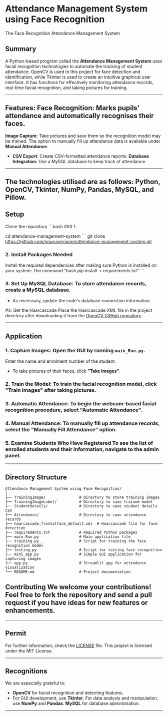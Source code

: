 # Attendance Management System using Face Recognition
The Face Recognition Attendance Management System

## Summary
A Python-based program called the **Attendance Management System** uses facial recognition technologies to automate the tracking of student attendance. OpenCV is used in this project for face detection and identification, while Tkinter is used to create an intuitive graphical user interface. It has functions for effectively monitoring attendance records, real-time facial recognition, and taking pictures for training.


---

## Features: **Face Recognition**: Marks pupils' attendance and automatically recognises their faces.
**Image Capture**: Take pictures and save them so the recognition model may be trained.
The option to manually fill up attendance data is available under **Manual Attendance**.
- **CSV Export**: Create CSV-formatted attendance reports.
**Database Integration**: Use a MySQL database to keep track of attendance.

---

The technologies utilised are as follows: **Python**, **OpenCV**, **Tkinter**, **NumPy**, **Pandas**, **MySQL**, and **Pillow**.
---
## Setup

Clone the repository ```bash ### 1.

cd attendance-management-system ``` git clone https://github.com/yourusername/attendance-management-system.git

### 2. Install Packages Needed
Install the required dependencies after making sure Python is installed on your system:
The command "bash pip install -r requirements.txt" ```

### 3. Set Up MySQL Database: To store attendance records, create a MySQL database.
- As necessary, update the code's database connection information.

#4. Get the Haarcascade
Place the Haarcascade XML file in the project directory after downloading it from the [OpenCV GitHub repository](https://github.com/opencv/opencv).

---
## Application

### 1. Capture Images: Open the GUI by running `main_Run.py`.
Enter the name and enrolment number of the student.
- To take pictures of their faces, click **"Take Images"**.

### 2. Train the Model: To train the facial recognition model, click **"Train Images"** after taking pictures.

### 3. Automatic Attendance: To begin the webcam-based facial recognition procedure, select **"Automatic Attendance"**.

### 4. Manual Attendance: To manually fill up attendance records, select the **"Manually Fill Attendance"** option.

### 5. Examine Students Who Have Registered To see the list of enrolled students and their information, navigate to the admin panel.
---
## Directory Structure
```plaintext
Attendance Management System using Face Recognition/
│
├── TrainingImage/               # Directory to store training images
├── TrainingImageLabel/          # Directory to save trained model
├── StudentDetails/              # Directory to save student details CSV
├── Attendance/                  # Directory to save attendance records
├── haarcascade_frontalface_default.xml  # Haarcascade file for face detection
├── requirements.txt             # Required Python packages
├── main_Run.py                  # Main application file
├── training.py                  # Script for training the face recognition model
├── testing.py                   # Script for testing face recognition
├── mini_app.py                  # Simple GUI application for capturing images
├── app.py                       # Streamlit app for attendance visualization
└── README.md                    # Project documentation
```
## Contributing We welcome your contributions! Feel free to fork the repository and send a pull request if you have ideas for new features or enhancements.

---

## Permit
For further information, check the [LICENSE](LICENSE) file. This project is licensed under the MIT License.

---

## Recognitions
We are especially grateful to:
- **OpenCV** for facial recognition and detecting features.
- For GUI development, use **Tkinter**.
For data analysis and manipulation, use **NumPy** and **Pandas**.
**MySQL** for database administration.

---

